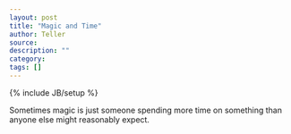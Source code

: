 ```yaml
---
layout: post
title: "Magic and Time"
author: Teller
source:
description: ""
category:
tags: []
---
```

{% include JB/setup %}

Sometimes magic is just someone spending more time on something than anyone else might reasonably expect.
